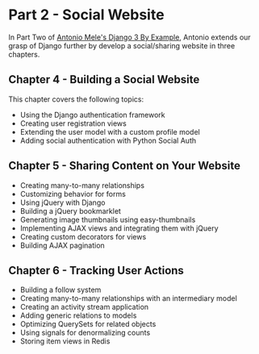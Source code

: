 # Part 2 - Social Website

In Part Two of [Antonio Mele's Django 3 By Example](https://www.packtpub.com/product/django-3-by-example-third-edition/9781838981952), Antonio extends our grasp of Django further by develop a social/sharing website in three chapters.

## Chapter 4 - Building a Social Website

This chapter covers the following topics:

* Using the Django authentication framework
* Creating user registration views
* Extending the user model with a custom profile model
* Adding social authentication with Python Social Auth

## Chapter 5 - Sharing Content on Your Website

* Creating many-to-many relationships
* Customizing behavior for forms
* Using jQuery with Django
* Building a jQuery bookmarklet
* Generating image thumbnails using easy-thumbnails
* Implementing AJAX views and integrating them with jQuery
* Creating custom decorators for views
* Building AJAX pagination

## Chapter 6 - Tracking User Actions

* Building a follow system
* Creating many-to-many relationships with an intermediary model
* Creating an activity stream application
* Adding generic relations to models
* Optimizing QuerySets for related objects
* Using signals for denormalizing counts
* Storing item views in Redis